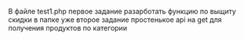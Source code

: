 В файле test1.php первое задание разарботать функцию по выщиту скидки
в папке уже второе задание простенькое api на get для получения продуктов по категории
